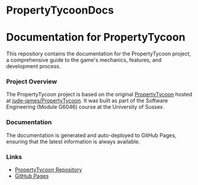 # PropertyTycoonDocs

Documentation for PropertyTycoon
================================

This repository contains the documentation for the PropertyTycoon project, a comprehensive guide to the game's mechanics, features, and development process.

### Project Overview

The PropertyTycoon project is based on the original [PropertyTycoon](https://github.com/jude-james/PropertyTycoon) hosted at [jude-james/PropertyTycoon](https://github.com/jude-james/PropertyTycoon). It was built as part of the Software Engineering (Module G6046) course at the University of Sussex.

### Documentation

The documentation is generated and auto-deployed to GitHub Pages, ensuring that the latest information is always available.

### Links

* [PropertyTycoon Repository](https://github.com/jude-james/PropertyTycoon)
* [GitHub Pages](https://propertytycoondocs.github.io)


